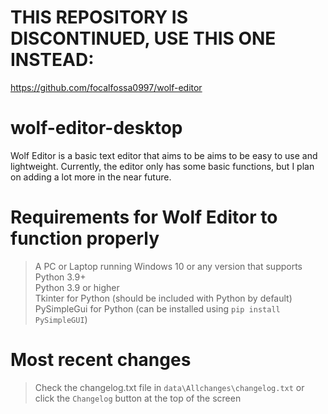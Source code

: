 # THIS REPOSITORY IS DISCONTINUED, USE THIS ONE INSTEAD:  
https://github.com/focalfossa0997/wolf-editor

# wolf-editor-desktop
Wolf Editor is a basic text editor that aims to be aims to be easy to use and lightweight. Currently, the editor only has some basic functions, but I plan on adding a lot more in the near future.  

# Requirements for Wolf Editor to function properly  
> A PC or Laptop running Windows 10 or any version that supports Python 3.9+  
> Python 3.9 or higher  
> Tkinter for Python (should be included with Python by default)  
> PySimpleGui for Python (can be installed using `pip install PySimpleGUI`) 
  
# Most recent changes
> Check the changelog.txt file in `data\Allchanges\changelog.txt` or click the `Changelog` button at the top of the screen 
